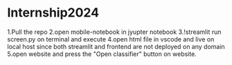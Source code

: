 # Internship2024
1.Pull the repo
2.open mobile-notebook in jyupter notebook
3.!streamlit run screen.py on terminal and execute
4.open html file in vscode and live on local host since both streamlit and frontend are not deployed on any domain
5.open website and press the "Open classifier" button on website.

